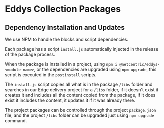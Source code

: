# Eddys Collection Packages

## Dependency Installation and Updates
We use NPM to handle the blocks and script dependencies.

Each package has a script `install.js` automatically injected in the release of the package process.

When the package is installed in a project, using `npm i @netcentric/eddys-<module-name>`, or the dependencies are upgraded using `npm upgrade`, this script is executed in the `postinstall` scripts.

The `install.js` script copies all what is in the package `/libs` folder and searches in our Edge delivery project for a `/libs` folder, if it doesn't exist it creates it and includes all the content copied from the package, if it does exist it includes the content, it updates it if it was already there.

The project packages can be controlled through the project `package.json` file, and the project `/libs` folder can be upgraded just using `npm upgrade` command.
